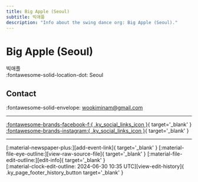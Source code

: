 ```yaml
---
title: Big Apple (Seoul)
subtitle: 빅애플
description: "Info about the swing dance org: Big Apple (Seoul)."
---
```


# Big Apple (Seoul)

빅애플  
:fontawesome-solid-location-dot: Seoul  


## Contact

:fontawesome-solid-envelope: <wookiminam@gmail.com>  

---

 [:fontawesome-brands-facebook-f:{ .ky_social_links_icon }](https://www.facebook.com/bbbigapple){ target='_blank' } [:fontawesome-brands-instagram:{ .ky_social_links_icon }](https://instagram.com/bigappleswing){ target='_blank' }

---

<div class="ky_page_footer" markdown>
<div class="ky_page_footer_trailing" markdown="span">
[:material-newspaper-plus:][add-event-link]{ target='_blank' }
[:material-file-eye-outline:][view-raw-source-file]{ target='_blank' }
[:material-file-edit-outline:][edit-info]{ target='_blank' }
</div>
<div class="ky_page_footer_leading" markdown="span">
[:material-clock-edit-outline: 2024-06-30 10:35 UTC][view-edit-history]{ .ky_page_footer_history_button target='_blank' }
</div>
</div>

[add-event-link]: https://github.com/swingdance/events/issues/new?assignees=&labels=add+event&projects=&template=02-add_entity.yml&title=%5Bkr%5D%20%3CName%3E&region=kr&province=Seoul&city=Seoul&org_id=big-apple-seoul "Add Event"
[view-raw-source-file]: https://github.com/swingdance/orgs/blob/main/kr/big-apple-seoul.json "View Raw Source File"
[edit-info]: https://github.com/swingdance/orgs/issues/new?assignees=&labels=update+org&projects=&template=03-update_entity.yml&title=%5Bkr%5D%20Big%20Apple%20%28Seoul%29&region=kr&id=big-apple-seoul&name=Big%20Apple%20%28Seoul%29 "Edit Info"

[view-edit-history]: https://github.com/swingdance/orgs/commits/main/kr/big-apple-seoul.json "View Edit History"
